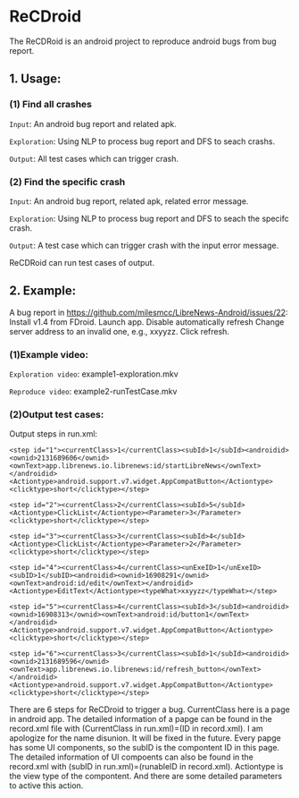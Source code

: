 # ReCDroid

The ReCDRoid is an android project to reproduce android bugs from bug report.

## 1. Usage:
### (1) Find all crashes
`Input`: An android bug report and related apk.

`Exploration`: Using NLP to process bug report and DFS to seach crashs.

`Output`: All test cases which can trigger crash.

### (2) Find the specific crash
`Input`: An android bug report, related apk, related error message.

`Exploration`: Using NLP to process bug report and DFS to seach the specifc crash.

`Output`: A test case which can trigger crash with the input error message.

ReCDRoid can run test cases of output.

## 2. Example:
A bug report in https://github.com/milesmcc/LibreNews-Android/issues/22:
   Install v1.4 from FDroid.
   Launch app.
   Disable automatically refresh
   Change server address to an invalid one, e.g., xxyyzz.
   Click refresh.



### (1)Example video:

`Exploration video`: example1-exploration.mkv

`Reproduce video`:  example2-runTestCase.mkv


### (2)Output test cases:
Output steps in run.xml: 

```
<step id="1"><currentClass>1</currentClass><subId>1</subId><androidid><ownid>2131689606</ownid><ownText>app.librenews.io.librenews:id/startLibreNews</ownText></androidid><Actiontype>android.support.v7.widget.AppCompatButton</Actiontype><clicktype>short</clicktype></step>
 
<step id="2"><currentClass>2</currentClass><subId>5</subId><Actiontype>ClickList</Actiontype><Parameter>3</Parameter><clicktype>short</clicktype></step>

<step id="3"><currentClass>3</currentClass><subId>4</subId><Actiontype>ClickList</Actiontype><Parameter>2</Parameter><clicktype>short</clicktype></step>

<step id="4"><currentClass>4</currentClass><unExeID>1</unExeID><subID>1</subID><androidid><ownid>16908291</ownid><ownText>android:id/edit</ownText></androidid><Actiontype>EditText</Actiontype><typeWhat>xxyyzz</typeWhat></step>

<step id="5"><currentClass>4</currentClass><subId>3</subId><androidid><ownid>16908313</ownid><ownText>android:id/button1</ownText></androidid><Actiontype>android.support.v7.widget.AppCompatButton</Actiontype><clicktype>short</clicktype></step>

<step id="6"><currentClass>3</currentClass><subId>1</subId><androidid><ownid>2131689596</ownid><ownText>app.librenews.io.librenews:id/refresh_button</ownText></androidid><Actiontype>android.support.v7.widget.AppCompatButton</Actiontype><clicktype>short</clicktype></step>
```

There are 6 steps for ReCDroid to trigger a bug. CurrentClass here is a page in android app. The detailed information of a papge can be found in the record.xml file with (CurrentClass in run.xml)=(ID in record.xml). I am apologize for the name disunion. It will be fixed in the future. Every papge has some UI components, so the subID is the compontent ID in this page. The detailed information of UI compoents can also be found in the record.xml with (subID in run.xml)=(runableID in record.xml). Actiontype is the view type of the compontent. And there are some detailed parameters to active this action. 




